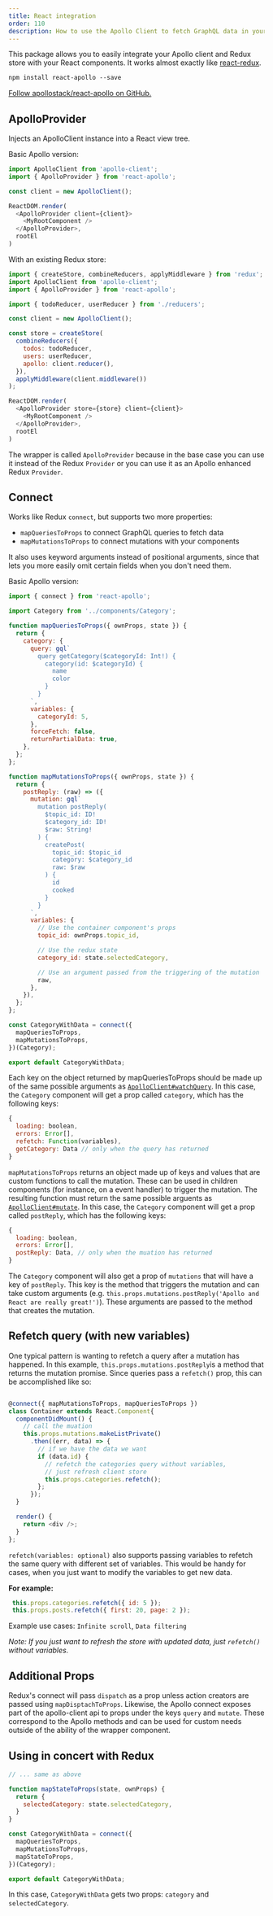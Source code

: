 ```yaml
---
title: React integration
order: 110
description: How to use the Apollo Client to fetch GraphQL data in your React application.
---
```


This package allows you to easily integrate your Apollo client and Redux store with your React components. It works almost exactly like [react-redux](https://github.com/reactjs/react-redux).

```txt
npm install react-apollo --save
```

[Follow apollostack/react-apollo on GitHub.](https://github.com/apollostack/react-apollo)

<h2 id="apollo-provider">ApolloProvider</h2>

Injects an ApolloClient instance into a React view tree.

Basic Apollo version:

```js
import ApolloClient from 'apollo-client';
import { ApolloProvider } from 'react-apollo';

const client = new ApolloClient();

ReactDOM.render(
  <ApolloProvider client={client}>
    <MyRootComponent />
  </ApolloProvider>,
  rootEl
)
```

With an existing Redux store:

```js
import { createStore, combineReducers, applyMiddleware } from 'redux';
import ApolloClient from 'apollo-client';
import { ApolloProvider } from 'react-apollo';

import { todoReducer, userReducer } from './reducers';

const client = new ApolloClient();

const store = createStore(
  combineReducers({
    todos: todoReducer,
    users: userReducer,
    apollo: client.reducer(),
  }),
  applyMiddleware(client.middleware())
);

ReactDOM.render(
  <ApolloProvider store={store} client={client}>
    <MyRootComponent />
  </ApolloProvider>,
  rootEl
)
```


The wrapper is called `ApolloProvider` because in the base case you can use it instead of the Redux `Provider` or you can use it as an Apollo enhanced Redux `Provider`.

<h2 id="connect">Connect</h2>


Works like Redux `connect`, but supports two more properties:

- `mapQueriesToProps` to connect GraphQL queries to fetch data
- `mapMutationsToProps` to connect mutations with your components

It also uses keyword arguments instead of positional arguments, since that lets you more easily omit certain fields when you don't need them.

Basic Apollo version:

```js
import { connect } from 'react-apollo';

import Category from '../components/Category';

function mapQueriesToProps({ ownProps, state }) {
  return {
    category: {
      query: gql`
        query getCategory($categoryId: Int!) {
          category(id: $categoryId) {
            name
            color
          }
        }
      `,
      variables: {
        categoryId: 5,
      },
      forceFetch: false,
      returnPartialData: true,
    },
  };
};

function mapMutationsToProps({ ownProps, state }) {
  return {
    postReply: (raw) => ({
      mutation: gql`
        mutation postReply(
          $topic_id: ID!
          $category_id: ID!
          $raw: String!
        ) {
          createPost(
            topic_id: $topic_id
            category: $category_id
            raw: $raw
          ) {
            id
            cooked
          }
        }
      `,
      variables: {
        // Use the container component's props
        topic_id: ownProps.topic_id,

        // Use the redux state
        category_id: state.selectedCategory,

        // Use an argument passed from the triggering of the mutation
        raw,
      },
    }),
  };
};

const CategoryWithData = connect({
  mapQueriesToProps,
  mapMutationsToProps,
})(Category);

export default CategoryWithData;
```

Each key on the object returned by mapQueriesToProps should be made up of the same possible arguments as [`ApolloClient#watchQuery`](core.html#watchQuery). In this case, the `Category` component will get a prop called `category`, which has the following keys:

```js
{
  loading: boolean,
  errors: Error[],
  refetch: Function(variables),
  getCategory: Data // only when the query has returned
}
```

`mapMutationsToProps` returns an object made up of keys and values that are custom functions to call the mutation. These can be used in children components (for instance, on a event handler) to trigger the mutation. The resulting function must return the same possible arguents as [`ApolloClient#mutate`](core.html#mutate). In this case, the `Category` component will get a prop called `postReply`, which has the following keys:

```js
{
  loading: boolean,
  errors: Error[],
  postReply: Data, // only when the muation has returned
}
```

The `Category` component will also get a prop of `mutations` that will have a key of `postReply`. This key is the method that triggers the mutation and can take custom arguments (e.g. `this.props.mutations.postReply('Apollo and React are really great!')`). These arguments are passed to the method that creates the mutation.

<h2 id="refetch">Refetch query (with new variables)</h2>

One typical pattern is wanting to refetch a query after a mutation has happened. In this example, `this.props.mutations.postReply`is a method that returns the mutation promise. Since queries pass a `refetch()` prop, this can be accomplished like so:

```js

@connect({ mapMutationsToProps, mapQueriesToProps })
class Container extends React.Component{
  componentDidMount() {
    // call the muation
    this.props.mutations.makeListPrivate()
      .then((err, data) => {
        // if we have the data we want
        if (data.id) {
          // refetch the categories query without variables,
          // just refresh client store
          this.props.categories.refetch();
        };
      });
  }

  render() {
    return <div />;
  }
};

```

`refetch(variables: optional)` also supports passing variables to refetch the same query with different set of variables. This would be handy for cases, when you just want to modify the variables to get new data.

**For example:**

```js
 this.props.categories.refetch({ id: 5 });
 this.props.posts.refetch({ first: 20, page: 2 });
```
Example use cases: `Infinite scroll`, `Data filtering`

*Note: If you just want to refresh the store with updated data, just `refetch()` without variables.*


<h2 id="additional-props">Additional Props</h2>

Redux's connect will pass `dispatch` as a prop unless action creators are passed using `mapDisptachToProps`. Likewise, the Apollo connect exposes part of the apollo-client api to props under the keys `query` and `mutate`. These correspond to the Apollo methods and can be used for custom needs outside of the ability of the wrapper component.

<h2 id="using-with-redux">Using in concert with Redux</h2>


```js
// ... same as above

function mapStateToProps(state, ownProps) {
  return {
    selectedCategory: state.selectedCategory,
  }
}

const CategoryWithData = connect({
  mapQueriesToProps,
  mapMutationsToProps,
  mapStateToProps,
})(Category);

export default CategoryWithData;
```

In this case, `CategoryWithData` gets two props: `category` and `selectedCategory`.
